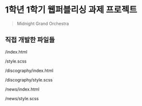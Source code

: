 # 1학년 1학기 웹퍼블리싱 과제 프로젝트
> Midnight Grand Orchestra 

## 직접 개발한 파일들

/index.html

/style.scss

/discography/index.html

/discography/style.scss

/news/index.html

/news/style.scss
